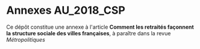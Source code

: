 # Annexes AU_2018_CSP
 Ce dépôt constitue une annexe à l'article **Comment les retraités façonnent la structure sociale des villes françaises**, à paraître dans la revue *Métropolitiques*
